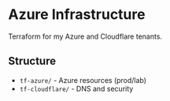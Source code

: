 # Azure Infrastructure

Terraform for my Azure and Cloudflare tenants.

## Structure

- `tf-azure/` - Azure resources (prod/lab)
- `tf-cloudflare/` - DNS and security